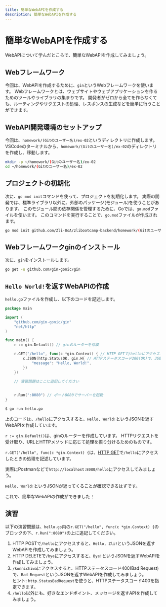 ```yaml
---
title: 簡単なWebAPIを作成する
description: 簡単なWebAPIを作成する
---
```


# 簡単なWebAPIを作成する
WebAPIについて学んだところで、簡単なWebAPIを作成してみましょう。

## Webフレームワーク
今回は、WebAPIを作成するために、`gin`というWebフレームワークを使います。
Webフレームワークとは、ウェブサイトやウェブアプリケーションを作るためのツールやライブラリの集まりです。
開発者がゼロから全てを作らなくても、ルーティングやリクエストの処理、レスポンスの生成などを簡単に行うことができます。

## WebAPI開発環境のセットアップ
今回は、`homework/(Gitのユーザー名)/ex-02`というディレクトリに作成します。
VSCodeのターミナルから、`homework/(Gitのユーザー名)/ex-02`のディレクトリを作成し、移動します。

```bash
mkdir -p ~/homework/(Gitのユーザー名)/ex-02
cd ~/homework/(Gitのユーザー名)/ex-02
```

## プロジェクトの初期化
次に、`go mod init`コマンドを使って、プロジェクトを初期化します。
実際の開発では、標準ライブラリ以外に、外部のパッケージ(モジュール)を使うことがあります。
このモジュール間の依存関係を管理するために、Goでは、`go.mod`ファイルを使います。
このコマンドを実行することで、`go.mod`ファイルが作成されます。

```bash
go mod init github.com/Zli-UoA/zlibootcamp-backend/homework/(Gitのユーザー名)/ex-02
```

## Webフレームワークginのインストール
次に、`gin`をインストールします。

```bash
go get -u github.com/gin-gonic/gin
```

## `Hello World!`を返すWebAPIの作成
`hello.go`ファイルを作成し、以下のコードを記述します。

```go
package main

import (
    "github.com/gin-gonic/gin"
    "net/http"
)

func main() {
    r := gin.Default() // ginのルーターを作成

    r.GET("/hello", func(c *gin.Context) { // HTTP GETで/helloにアクセスしたときの処理
        c.JSON(http.StatusOK, gin.H{ // HTTPステータスコード200(OK)で、JSONを返す
            "message": "Hello, World!",
        })
    })

    // 演習問題はここに追記してください
    
    
    r.Run(":8080") // ポート8080でサーバーを起動
}
```
```Bash
$ go run hello.go
```
上のコードは、`/hello`にアクセスすると、`Hello, World!`というJSONを返すWebAPIを作成しています。

`r := gin.Default()`は、ginのルーターを作成しています。
HTTPリクエストを受け取り、URLとHTTPメソッドに応じて処理を振り分けるためのものです。

`r.GET("/hello", func(c *gin.Context) {`は、[HTTP GET](/lec01/01-web/#httpメソッド)で`/hello`にアクセスしたときの処理を記述しています。

実際にPostmanなどで`http://localhost:8080/hello`にアクセスしてみましょう。

`Hello, World!`というJSONが返ってくることが確認できるはずです。

これで、簡単なWebAPIの作成ができました！

## 演習
以下の演習問題は、`hello.go`内の`r.GET("/hello", func(c *gin.Context) {`のブロックの下、`r.Run(":8080")`の上に追記してください。
1. HTTP POSTで`/hello`にアクセスすると、`Hello, Zli!`というJSONを返すWebAPIを作成してみましょう。
1. HTTP DELETEで`/bye`にアクセスすると、`Bye!`というJSONを返すWebAPIを作成してみましょう。
1. `/konnichiwa`にアクセスすると、HTTPステータスコード400(Bad Request)で、`Bad Request`というJSONを返すWebAPIを作成してみましょう。  
   ヒント: `http.StatusBadRequest`を使うと、HTTPステータスコード400を指定できます。
1. `/hello`以外にも、好きなエンドポイント、メッセージを返すAPIを作成してみましょう。